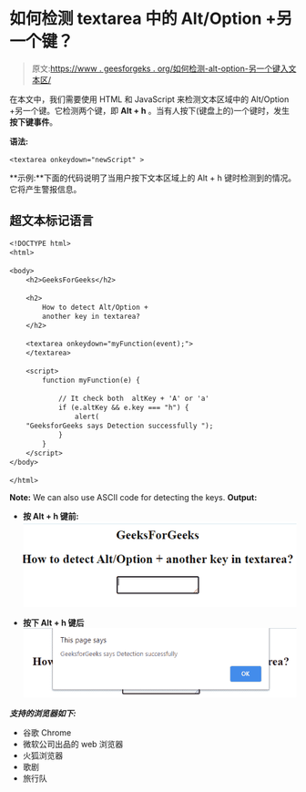 # 如何检测 textarea 中的 Alt/Option +另一个键？

> 原文:[https://www . geesforgeks . org/如何检测-alt-option-另一个键入文本区/](https://www.geeksforgeeks.org/how-to-detect-alt-option-another-key-in-textarea/)

在本文中，我们需要使用 HTML 和 JavaScript 来检测文本区域中的 Alt/Option +另一个键。它检测两个键，即 **Alt + h** 。当有人按下(键盘上的)一个键时，发生**按下键事件**。

**语法:**

```htmlhtml
<textarea onkeydown="newScript" >
```

**示例:**下面的代码说明了当用户按下文本区域上的 Alt + h 键时检测到的情况。它将产生警报信息。

## 超文本标记语言

```htmlhtml
<!DOCTYPE html>
<html>

<body>
    <h2>GeeksForGeeks</h2>

    <h2>
        How to detect Alt/Option +
        another key in textarea?
    </h2>

    <textarea onkeydown="myFunction(event);">
    </textarea>

    <script>
        function myFunction(e) {

            // It check both  altKey + 'A' or 'a' 
            if (e.altKey && e.key === "h") {
                alert(
    "GeeksforGeeks says Detection successfully ");
            }
        }
    </script>
</body>

</html>
```

**Note:** We can also use ASCII code for detecting the keys.
**Output:**

*   **按 Alt + h 键前:** ![](img/c440cc7f2db4d01442a42f08afd68f82.png)

*   **按下 Alt + h 键后** ![](img/2ad7b2a5e7dfd2777f2219dfac5da333.png)

***支持的浏览器如下:***

*   谷歌 Chrome
*   微软公司出品的 web 浏览器
*   火狐浏览器
*   歌剧
*   旅行队